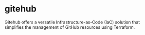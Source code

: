 # gitehub
Gitehub offers a versatile Infrastructure-as-Code (IaC) solution that simplifies the management of GitHub resources using Terraform.

